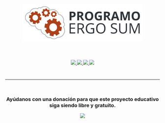 <div align="center">
  <img align="center" src="logo-programo-ergo-sum.png"/>
  
  <br /><br />
  
  <a target="_blank" href="https://travis-ci.org/ProgramoErgoSum/www.programoergosum.es">
    <img src="https://travis-ci.org/ProgramoErgoSum/www.programoergosum.es.svg?branch=develop">
  </a>
  <a target="_blank" href="https://www.programoergosum.es/colabora">
    <img src="https://badgen.net/badge/collaborators/♥/orange">
  </a>
  <a target="_blank" href="https://www.paypal.me/programoergosum">
    <img src="https://badgen.net/badge/donations/paypal%20me/orange">
  </a>
  <a target="_blank" href="https://github.com/ProgramoErgoSum/www.programoergosum.com/blob/develop/LICENSE">
    <img src="https://badgen.net/badge/license/MIT/orange">
  </a>
</div>

<br /><hr /><br />

<div align="center">
  <h3>
    Ayúdanos con una donación para que este proyecto educativo siga siendo libre y gratuito.
  </h3>
  <a target="_blank" href="https://www.paypal.com/cgi-bin/webscr?cmd=_s-xclick&hosted_button_id=7N56RY2QKJJDS&source=url">
    <img width="200" src="https://www.paypalobjects.com/es_ES/ES/i/btn/btn_donateCC_LG.gif" />
  </a>
</div>
